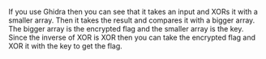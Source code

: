 If you use Ghidra then you can see that it takes an input and XORs it with a smaller array. Then it takes the result and compares it with a bigger array. The bigger array is the encrypted flag and the smaller array is the key. Since the inverse of XOR is XOR then you can take the encrypted flag and XOR it with the key to get the flag.
